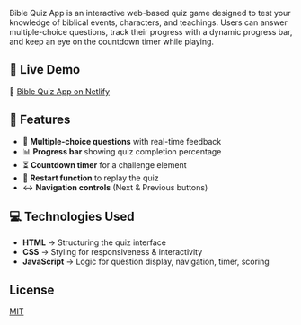 Bible Quiz App is an interactive web-based quiz game designed to test your knowledge of biblical events, characters, and teachings. Users can answer multiple-choice questions, track their progress with a dynamic progress bar, and keep an eye on the countdown timer while playing. 

## 🚀 Live Demo
🔗 [Bible Quiz App on Netlify](PLACE-YOUR-LINK-HERE)  


## 📂 Features
- 📝 **Multiple-choice questions** with real-time feedback  
- 📊 **Progress bar** showing quiz completion percentage  
- ⏳ **Countdown timer** for a challenge element  
- 🔄 **Restart function** to replay the quiz  
- ↔️ **Navigation controls** (Next & Previous buttons)  

## 💻 Technologies Used
- **HTML** → Structuring the quiz interface  
- **CSS** → Styling for responsiveness & interactivity  
- **JavaScript** → Logic for question display, navigation, timer, scoring 

## License

[MIT](https://choosealicense.com/licenses/mit/)